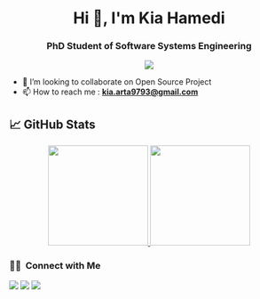 <h1 align="center">Hi 👋, I'm Kia Hamedi</h1>

<h3 align="center">PhD Student of Software Systems Engineering</h3>

<p align="center">
  <img src="https://komarev.com/ghpvc/?username=kiahamedi&color=blueviolet&style=flat">
</p>

- 💞️ I’m looking to collaborate on Open Source Project
- 📫 How to reach me : **kia.arta9793@gmail.com**



## &#x1f4c8; GitHub Stats

<p align="center">
<a href="https://github.com/kiahamedi">
  <img height="180em" src="https://github-readme-stats-eight-theta.vercel.app/api?username=kiahamedi&show_icons=true&theme=algolia&include_all_commits=true&count_private=true"/>
  <img height="180em" src="https://github-readme-stats-eight-theta.vercel.app/api/top-langs/?username=kiahamedi&layout=compact&langs_count=8&theme=algolia"/>
</a>
</p>


### 🤝🏻 &nbsp;Connect with Me

<p>
<a href="https://www.linkedin.com/in/kia-hamedi/"><img src="https://img.shields.io/badge/-kiahamedi-0077B5?style=flat&logo=Linkedin&logoColor=white"/></a>
<a href="https://twitter.com/kia_arta97"><img src="https://img.shields.io/badge/-@kia_arta97-1877F2?style=flat&logo=Twitter&logoColor=white"/></a>
<a href="mailto:kia.arta9793@gmail.com"><img src="https://img.shields.io/badge/-kia.arta9793@gmail.com-D14836?style=flat&logo=Gmail&logoColor=white"/></a>
</p>
<!--
**kiahamedi/kiahamedi** is a ✨ _special_ ✨ repository because its `README.md` (this file) appears on your GitHub profile.

Here are some ideas to get you started:

- 🔭 I’m currently working on ...
- 🌱 I’m currently learning ...
- 👯 I’m looking to collaborate on ...
- 🤔 I’m looking for help with ...
- 💬 Ask me about ...
- 📫 How to reach me: ...
- 😄 Pronouns: ...
- ⚡ Fun fact: ...
-->
